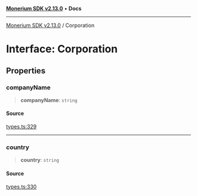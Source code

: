 [**Monerium SDK v2.13.0**](../README.md) • **Docs**

---

[Monerium SDK v2.13.0](../README.md) / Corporation

# Interface: Corporation

## Properties

### companyName

> **companyName**: `string`

#### Source

[types.ts:329](https://github.com/monerium/js-monorepo/blob/4397cd6d6b171e9f3bbb7c9a2278e6782b814c1a/packages/sdk/src/types.ts#L329)

---

### country

> **country**: `string`

#### Source

[types.ts:330](https://github.com/monerium/js-monorepo/blob/4397cd6d6b171e9f3bbb7c9a2278e6782b814c1a/packages/sdk/src/types.ts#L330)
